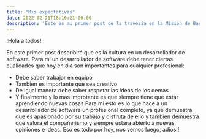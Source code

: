 ```yaml
---
title: "Mis expectativas"
date: 2022-02-21T18:16:21-06:00
description: 'Este es mi primer post de la travesía en la Misión de Backend con Node JS de Launch X.'
---
```


!Hola a todos!

En este primer post describiré que es la cultura en un desarrollador de software.
Para mi un desarrollador de software debe tener ciertas cualidades que hoy en dia son importantes para cualquier profesional:
- Debe saber trabajar en equipo
- Tambien es importante que sea creativo
- De igual manera debe saber respetar las ideas de los demas 
- Y finalmente y lo mas improtante es que siempre tiene que estar aprendiendo nuevas cosas
Para mi esto es lo que hace a un desarrollador de software un profesional completo, ya que demuestra que es apasionado por su trabajo y disfruta de ello
y tambien demuestra que valora el compañerismo y siempre estara abierto a nuevas opiniones e ideas.
Eso es todo por hoy, nos vemos luego, adios!!
